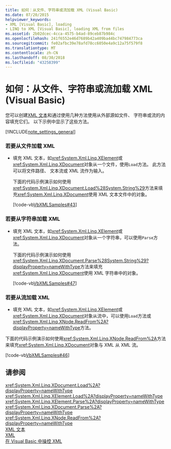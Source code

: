 ```yaml
---
title: 如何：从文件、字符串或流加载 XML (Visual Basic)
ms.date: 07/20/2015
helpviewer_keywords:
- XML [Visual Basic], loading
- LINQ to XML [Visual Basic], loading XML from files
ms.assetid: 2b02dcec-4cca-4575-b4ad-89ceb87b984c
ms.openlocfilehash: 241f6552e46d7689b42a409ba44bc747984773ca
ms.sourcegitcommit: fe02afbc39e78afd78cc6050e4a9c12a75f579f8
ms.translationtype: MT
ms.contentlocale: zh-CN
ms.lasthandoff: 08/30/2018
ms.locfileid: "43258399"
---
```

# <a name="how-to-load-xml-from-a-file-string-or-stream-visual-basic"></a>如何：从文件、字符串或流加载 XML (Visual Basic)
您可以创建[XML 文本](../../../../visual-basic/language-reference/xml-literals/index.md)和通过使用几种方法使用从外部源如文件、 字符串或流的内容填充它们。 以下示例中显示了这些方法。  
  
[!INCLUDE[note_settings_general](~/includes/note-settings-general-md.md)]  
  
### <a name="to-load-xml-from-a-file"></a>若要从文件加载 XML  
  
-   填充 XML 文本，如<xref:System.Xml.Linq.XElement>或<xref:System.Xml.Linq.XDocument>对象从一个文件，使用`Load`方法。 此方法可以将文件路径、 文本流或 XML 流作为输入。  
  
     下面的代码示例演示如何使用<xref:System.Xml.Linq.XDocument.Load%28System.String%29>方法来填充<xref:System.Xml.Linq.XDocument>使用 XML 文本文件中的对象。  
  
     [!code-vb[VbXMLSamples#43](../../../../visual-basic/language-reference/operators/codesnippet/VisualBasic/how-to-load-xml-from-a-file-string-or-stream_1.vb)]  
  
### <a name="to-load-xml-from-a-string"></a>若要从字符串加载 XML  
  
-   填充 XML 文本，如<xref:System.Xml.Linq.XElement>或<xref:System.Xml.Linq.XDocument>对象从一个字符串，可以使用`Parse`方法。  
  
     下面的代码示例演示如何使用<xref:System.Xml.Linq.XDocument.Parse%28System.String%29?displayProperty=nameWithType>方法来填充<xref:System.Xml.Linq.XDocument>使用 XML 字符串中的对象。  
  
     [!code-vb[VbXMLSamples#47](../../../../visual-basic/language-reference/operators/codesnippet/VisualBasic/how-to-load-xml-from-a-file-string-or-stream_2.vb)]  
  
### <a name="to-load-xml-from-a-stream"></a>若要从流加载 XML  
  
-   填充 XML 文本，如<xref:System.Xml.Linq.XElement>或<xref:System.Xml.Linq.XDocument>对象从流中，可以使用`Load`方法或<xref:System.Xml.Linq.XNode.ReadFrom%2A?displayProperty=nameWithType>方法。  
  
 下面的代码示例演示如何使用<xref:System.Xml.Linq.XNode.ReadFrom%2A>方法来填充<xref:System.Xml.Linq.XDocument>对象与 XML 从 XML 流。  
  
 [!code-vb[VbXMLSamples#46](../../../../visual-basic/language-reference/operators/codesnippet/VisualBasic/how-to-load-xml-from-a-file-string-or-stream_3.vb)]  
  
## <a name="see-also"></a>请参阅  
 <xref:System.Xml.Linq.XDocument.Load%2A?displayProperty=nameWithType>  
 <xref:System.Xml.Linq.XElement.Load%2A?displayProperty=nameWithType>  
 <xref:System.Xml.Linq.XElement.Parse%2A?displayProperty=nameWithType>  
 <xref:System.Xml.Linq.XDocument.Parse%2A?displayProperty=nameWithType>  
 <xref:System.Xml.Linq.XNode.ReadFrom%2A?displayProperty=nameWithType>  
 [XML 文本](../../../../visual-basic/language-reference/xml-literals/index.md)  
 [XML](../../../../visual-basic/programming-guide/language-features/xml/index.md)  
 [在 Visual Basic 中操控 XML](../../../../visual-basic/programming-guide/language-features/xml/manipulating-xml.md)
